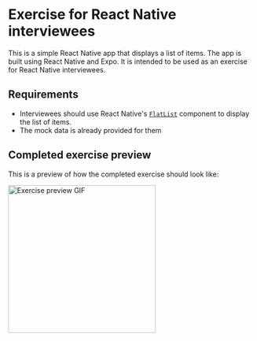 # Exercise for React Native interviewees

This is a simple React Native app that displays a list of items. The app is built using React Native and Expo.
It is intended to be used as an exercise for React Native interviewees.

## Requirements

- Interviewees should use React Native's [`FlatList`](https://reactnative.dev/docs/flatlist) component to display the list of items.
- The mock data is already provided for them

## Completed exercise preview

This is a preview of how the completed exercise should look like:

<img src="docs/exercise.gif?raw=true" width="300" alt="Exercise preview GIF">
